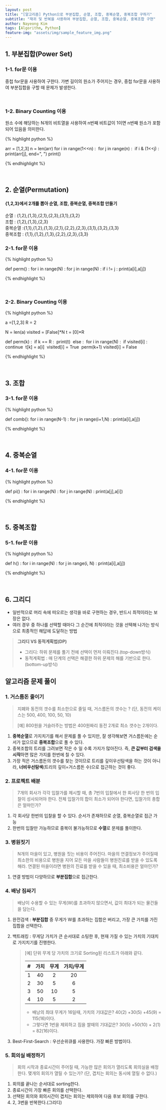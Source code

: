```yaml
---
layout: post
title: "[알고리즘] Python으로 부분집합, 순열, 조합, 중복순열, 중복조합 구하기"
subtitle: "재귀 및 반복을 사용하여 부분집합, 순열, 조합, 중복순열, 중복조합 구현"
author: Nayeong Kim
tags: [Algorithm, Python]
feature-img: "assets/img/sample_feature_img.png"
---
```



## 1. 부분집합(Power Set)
### 1-1.  for문 이용

중첩 for문을 사용하여 구한다. 가변 길이의 원소가 주어지는 경우, 중첩 for문을 사용하여 부분집합을 구할 때 문제가 발생한다.

<br>

### 1-2. Binary Counting 이용

원소 수에 해당하는 N개의 비트열을 사용하여 n번째 비트값이 1이면 n번째 원소가 포함되어 있음을 의미한다.

{% highlight python %}

arr = [1,2,3]
n = len(arr)
for i in range(1<<n) :
​    for j in range(n) :
​        if i & (1<<j) :
​            print(arr[j], end=", ")
​    print()

{% endhighlight %}

<br>

## 2. 순열(Permutation)
#### {1,2,3}에서 2개를 뽑아 순열, 조합, 중복순열, 중복조합 만들기
순열 : {1,2},{1,3},{2,1},{2,3},{3,1},{3,2}
<br>
조합 : {1,2},{1,3},{2,3}
<br>
중복순열 :{1,1},{1,2},{1,3},{2,1},{2,2},{2,3},{3,1},{3,2},{3,3}
<br>
중복조합 : {1,1},{1,2},{1,3},{2,2},{2,3},{3,3}
### 2-1.  for문 이용
{% highlight python %}

def perm() :
    for i in range(N) :
        for j in range(N) :
            if i != j :
                print(a[i],a[j])
                
{% endhighlight %}

<br>

### 2-2. Binary Counting 이용
{% highlight python %}

a =[1,2,3]
R = 2

N = len(a)
visited = [False]*N
t = [0]*R

def perm(k) :
​    if k == R :
​        print(t)
​    else :
​        for i in range(N) :
​            if visited[i] :
​                continue
​            t[k] = a[i]
​            visited[i] = True
​            perm(k+1)
​            visited[i] = False

{% endhighlight %}

<br>

## 3. 조합
### 3-1.  for문 이용
{% highlight python %}

def comb():
    for i in range(N-1) :
        for j in range(i+1,N) :
            print(a[i],a[j])

{% endhighlight %}

<br>

## 4. 중복순열
### 4-1.  for문 이용
{% highlight python %}

def pi() :
    for i in range(N) :
        for j in range(N) :
            print(a[j],a[i])
           
{% endhighlight %}

<br>

## 5. 중복조합
### 5-1.  for문 이용
{% highlight python %}

def h() :
    for i in range(N) :
        for j in range(i, N) :
            print(a[i],a[j])
                
{% endhighlight %}

<br>



## 6. 그리디

- 일반적으로 머리 속에 떠오르는 생각을 바로 구현하는 경우, 반드시 최적이라는 보장은 없다.
- 여러 경우 중 하나를 선택할 때마다 그 순간에 최적이라는 것을 선택해 나가는 방식으로 최종적인 해답에 도달하는 방법

> **그리디 VS 동적계획법(DP)**
>
> - 그리디: 하위 문제를 풀기 전에 선택이 먼저 이뤄진다.(top-down방식)
> - 동적계획법 : 매 단계의 선택은 해결한 하위 문제의 해를 기반으로 한다.(bottom-up방식)



## 알고리즘 문제 풀이

### 1. 거스름돈 줄이기

> 지폐와 동전의 갯수를 최소한으로 줄일 때, 거스름돈의 갯수는 ? (단, 동전의 케이스는 500, 400, 100, 50, 10)
>
> [예] 800원을 거슬러주는 방법은  400원짜리 동전 2개로 최소 갯수는 2개이다.



1. **중복순열**로 가지치기를 해서 문제를 풀 수 있지만, 잘 생각해보면 거스름돈에는 순서가 없으므로 **중복조합**으로 풀 수 있다.
2. 중복조합의 트리를 그려보면 작은 수 일 수록 가지가 많아진다. 즉, **큰 값부터 검색을 시작**하면 많은 가지를 한번에 칠 수 있다.
3. 가장 적은 거스름돈의 갯수를 찾는 것이므로 트리를 깊이우선탐색을 하는 것이 아니라, **너비우선탐색**(트리의 깊이=거스름돈 수)으로 접근하는 것이  좋다.



### 2. 프로젝트 배분

> 7개의 회사가 각각 입찰가를 제시할 때, 총 7번의 입찰에서 한 회사당 한 번의 입찰이 성사되어야 한다. 전체 입찰가의 합이 최소가 되어야 한다면, 입찰가의 총합은 얼마인가?

1. 각 회사당 한번의 입찰을 할 수 있다. 순서가 존재하므로 순열, 중복순열로 접근 가능
2. 한번의 입찰만 가능하므로 중복이 불가능하므로 **수열**로 문제를 풀이한다.



### 3. 병원짓기

> N개의 마을이 있고, 병원을 짓는 비용이 주어진다. 마을의 연결정보가 주어질때 최소한의 비용으로 병원을 지어 모든 마을 사람들이 병원진료를 받을 수 있도록 해라. 연결된 마을이라면 병원의 진료를 받을 수 있을 때, 최소비용은 얼마인가?

1. 연결 방법이 다양하므로 **부분집합**으로 접근한다.



### 4. 배낭 짐싸기

> 배낭이 수용할 수 있는 무게(W)를 초과하지 않으면서, 값이 최대가 되는 물건들을 담는다. 

1. 완전검색 : **부분집합** 중 무게가 W를 초과하는 집합은 버리고, 가장 큰 가치를 가진 집합을 선택한다.
2. 백트래킹 : 무게당 가치가 큰 순서대로  소팅한 후, 현재 가질 수 있는 가치의 기대치로 가지치기를 진행한다. 

   > [예] 단위 무게 당 가치의 크기로 Sorting된 리스트가 아래와 같다.
   >
   > |#| 가치 | 무게 | 가치/무게 |
   > | :--: | :--: | :--: | :-------: |
   > |1|  40  |  2   |    20     |
   > |2|  30  |  5   |     6     |
   > |3|  50  |  10  |     5     |
   > |4|  10  |  5   |     2     |
   >
   > - 배낭의 최대 무게가 16일때, 가치의 기대값은? 40(2) +30(5) +45(9) = 115(16)이다.
   > - 그렇다면 1번을 제외하고 짐을 쌀때의 기대값은? 30(5) +50(10) + 2(1) = 82(16)이다.

3. Best-First-Search : 우선순위큐를 사용한다. 가장 빠른 방법이다.



### 5. 회의실 배정하기

> 회의 시작과 종료시간이 주어질 때, 가능한 많은 회의가 열리도록 회의실을 배정한다. 몇개의 회의가 열릴 수 있는가? (단, 겹치는 회의는 동시에 열릴 수 없다.)

1. 회의를 끝나는 순서대로 sorting한다.  
2. 종료시간이 가장 빠른 회의를 선택한다.
3. 선택된 회의와 회의시간이 겹치는 회의는 제외하여 다음 후보 회의를 구한다.
4. 2, 3번을 반복한다.(그리디)







